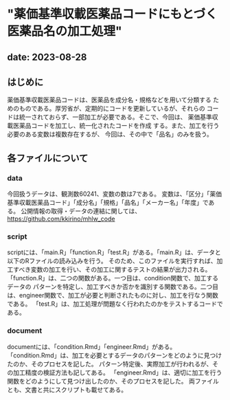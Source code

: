 
# "薬価基準収載医薬品コードにもとづく医薬品名の加工処理"
## date: 2023-08-28 

## はじめに

薬価基準収載医薬品コードは、医薬品を成分名・規格などを用いて分類する
ためのものである。厚労省が、定期的にコードを更新しているが、それらの
コードは統一されておらず、一部加工が必要である。そこで、今回は、
薬価基準収載医薬品コードを加工し、統一化されたコードを作成
する。また、加工を行う必要のある変数は複数存在するが、
今回は、その中で「品名」のみを扱う。

## 各ファイルについて

### data
 今回扱うデータは、観測数60241、変数の数は7である。
 変数は、「区分」「薬価基準収載医薬品コード」「成分名」「規格」「品名」「メーカー名」「年度」である。
 公開情報の取得・データの連結に関しては、https://github.com/kkirino/mhlw_code

### script
scriptには、「main.R」「function.R」「test.R」がある。「main.R」は、データと以下のRファイルの読み込みを行う。
そのため、このファイルを実行すれば、加工すべき変数の加工を行い、その加工に関するテストの結果が出力される。
「function.R」は、二つの関数がある。一つ目は、condition関数で、加工するデータの
パターンを特定し、加工すべきか否かを識別する関数である。二つ目は、engineer関数で、加工が必要と判断されたものに対し、加工を行なう関数である。
「test.R」は、加工処理が問題なく行われたのかをテストするコードである。

### document
documentには、「condition.Rmd」「engineer.Rmd」がある。
「condition.Rmd」は、加工を必要とするデータのパターンをどのように見つけたのか、そのプロセスを記した。
パターン特定後、実際加工が行われるが、その加工精度の検証方法も記してある。
「engineer.Rmd」は、適切に加工を行う関数をどのようにして見つけ出したのか、そのプロセスを記した。
両ファイルとも、文書と共にスクリプトも載せてある。
